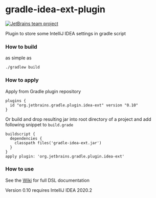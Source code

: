 # gradle-idea-ext-plugin

[![JetBrains team project](http://jb.gg/badges/team.svg)](https://confluence.jetbrains.com/display/ALL/JetBrains+on+GitHub)

Plugin to store some IntelliJ IDEA settings in gradle script

### How to build

as simple as

    ./gradlew build

### How to apply

Apply from Gradle plugin repository

    plugins {
      id "org.jetbrains.gradle.plugin.idea-ext" version "0.10"
    }

Or build and drop resulting jar into root directory of a project and add following snippet to `build.grade`

    buildscript {
      dependencies {
        classpath files('gradle-idea-ext.jar')
      }
    }
    apply plugin: 'org.jetbrains.gradle.plugin.idea-ext'

### How to use

See the [Wiki](https://github.com/JetBrains/gradle-idea-ext-plugin/wiki) for full DSL documentation


Version 0.10 requires IntelliJ IDEA 2020.2
